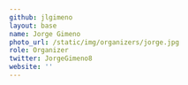 ```yaml
---
github: jlgimeno
layout: base
name: Jorge Gimeno
photo_url: /static/img/organizers/jorge.jpg
role: Organizer
twitter: JorgeGimeno8
website: ''
---
```


